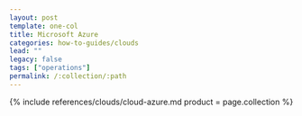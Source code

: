 ```yaml
---
layout: post
template: one-col
title: Microsoft Azure
categories: how-to-guides/clouds
lead: ""
legacy: false
tags: ["operations"]
permalink: /:collection/:path
---
```



{% include references/clouds/cloud-azure.md  product = page.collection %}
